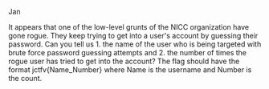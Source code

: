 Jan

It appears that one of the low-level grunts of the NICC organization have gone rogue. They keep trying to get into a user's account by guessing their password. Can you tell us 1. the name of the user who is being targeted with brute force password guessing attempts and 2. the number of times the rogue user has tried to get into the account? The flag should have the format jctfv{Name_Number} where Name is the username and Number is the count.
